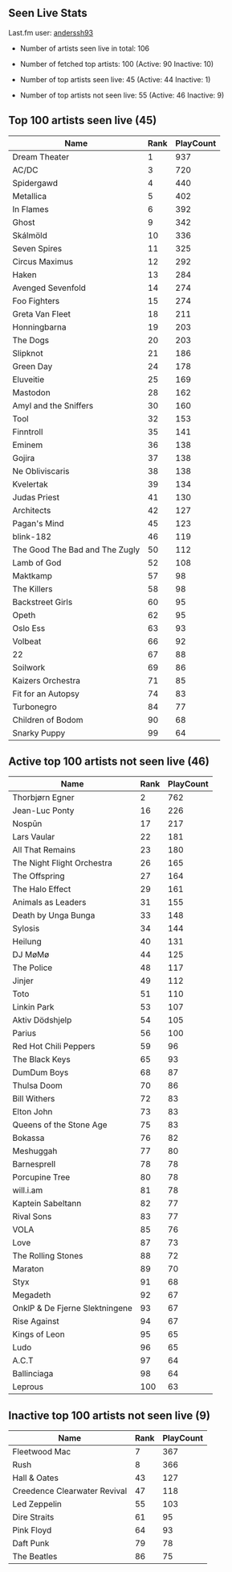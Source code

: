 ## Seen Live Stats

Last.fm user: [anderssh93](https://www.last.fm/user/anderssh93)

- Number of artists seen live in total: 106

- Number of fetched top artists: 100 (Active: 90 Inactive: 10)

- Number of top artists seen live: 45 (Active: 44 Inactive: 1)

- Number of top artists not seen live: 55 (Active: 46 Inactive: 9)

## Top 100 artists seen live (45)

Name                           | Rank | PlayCount
------------------------------ | ---- | ---------
Dream Theater                  | 1    | 937      
AC/DC                          | 3    | 720      
Spidergawd                     | 4    | 440      
Metallica                      | 5    | 402      
In Flames                      | 6    | 392      
Ghost                          | 9    | 342      
Skálmöld                       | 10   | 336      
Seven Spires                   | 11   | 325      
Circus Maximus                 | 12   | 292      
Haken                          | 13   | 284      
Avenged Sevenfold              | 14   | 274      
Foo Fighters                   | 15   | 274      
Greta Van Fleet                | 18   | 211      
Honningbarna                   | 19   | 203      
The Dogs                       | 20   | 203      
Slipknot                       | 21   | 186      
Green Day                      | 24   | 178      
Eluveitie                      | 25   | 169      
Mastodon                       | 28   | 162      
Amyl and the Sniffers          | 30   | 160      
Tool                           | 32   | 153      
Finntroll                      | 35   | 141      
Eminem                         | 36   | 138      
Gojira                         | 37   | 138      
Ne Obliviscaris                | 38   | 138      
Kvelertak                      | 39   | 134      
Judas Priest                   | 41   | 130      
Architects                     | 42   | 127      
Pagan's Mind                   | 45   | 123      
blink-182                      | 46   | 119      
The Good The Bad and The Zugly | 50   | 112      
Lamb of God                    | 52   | 108      
Maktkamp                       | 57   | 98       
The Killers                    | 58   | 98       
Backstreet Girls               | 60   | 95       
Opeth                          | 62   | 95       
Oslo Ess                       | 63   | 93       
Volbeat                        | 66   | 92       
22                             | 67   | 88       
Soilwork                       | 69   | 86       
Kaizers Orchestra              | 71   | 85       
Fit for an Autopsy             | 74   | 83       
Turbonegro                     | 84   | 77       
Children of Bodom              | 90   | 68       
Snarky Puppy                   | 99   | 64       

## Active top 100 artists not seen live (46)

Name                           | Rank | PlayCount
------------------------------ | ---- | ---------
Thorbjørn Egner                | 2    | 762      
Jean-Luc Ponty                 | 16   | 226      
Nospūn                         | 17   | 217      
Lars Vaular                    | 22   | 181      
All That Remains               | 23   | 180      
The Night Flight Orchestra     | 26   | 165      
The Offspring                  | 27   | 164      
The Halo Effect                | 29   | 161      
Animals as Leaders             | 31   | 155      
Death by Unga Bunga            | 33   | 148      
Sylosis                        | 34   | 144      
Heilung                        | 40   | 131      
DJ MøMø                        | 44   | 125      
The Police                     | 48   | 117      
Jinjer                         | 49   | 112      
Toto                           | 51   | 110      
Linkin Park                    | 53   | 107      
Aktiv Dödshjelp                | 54   | 105      
Parius                         | 56   | 100      
Red Hot Chili Peppers          | 59   | 96       
The Black Keys                 | 65   | 93       
DumDum Boys                    | 68   | 87       
Thulsa Doom                    | 70   | 86       
Bill Withers                   | 72   | 83       
Elton John                     | 73   | 83       
Queens of the Stone Age        | 75   | 83       
Bokassa                        | 76   | 82       
Meshuggah                      | 77   | 80       
Barnesprell                    | 78   | 78       
Porcupine Tree                 | 80   | 78       
will.i.am                      | 81   | 78       
Kaptein Sabeltann              | 82   | 77       
Rival Sons                     | 83   | 77       
VOLA                           | 85   | 76       
Love                           | 87   | 73       
The Rolling Stones             | 88   | 72       
Maraton                        | 89   | 70       
Styx                           | 91   | 68       
Megadeth                       | 92   | 67       
OnklP & De Fjerne Slektningene | 93   | 67       
Rise Against                   | 94   | 67       
Kings of Leon                  | 95   | 65       
Ludo                           | 96   | 65       
A.C.T                          | 97   | 64       
Ballinciaga                    | 98   | 64       
Leprous                        | 100  | 63       

## Inactive top 100 artists not seen live (9)

Name                         | Rank | PlayCount
---------------------------- | ---- | ---------
Fleetwood Mac                | 7    | 367      
Rush                         | 8    | 366      
Hall & Oates                 | 43   | 127      
Creedence Clearwater Revival | 47   | 118      
Led Zeppelin                 | 55   | 103      
Dire Straits                 | 61   | 95       
Pink Floyd                   | 64   | 93       
Daft Punk                    | 79   | 78       
The Beatles                  | 86   | 75       
